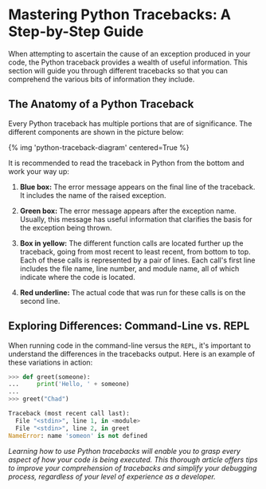 # Mastering Python Tracebacks: A Step-by-Step Guide

When attempting to ascertain the cause of an exception produced in your code, the Python traceback provides a wealth of useful information. This section will guide you through different tracebacks so that you can comprehend the various bits of information they include.

## The Anatomy of a Python Traceback

Every Python traceback has multiple portions that are of significance. The different components are shown in the picture below:

{% img 'python-traceback-diagram' centered=True %}

It is recommended to read the traceback in Python from the bottom and work your way up:

1. **Blue box:** The error message appears on the final line of the traceback. It includes the name of the raised exception.

2. **Green box:** The error message appears after the exception name. Usually, this message has useful information that clarifies the basis for the exception being thrown.

3. **Box in yellow:** The different function calls are located further up the traceback, going from most recent to least recent, from bottom to top. Each of these calls is represented by a pair of lines. Each call's first line includes the file name, line number, and module name, all of which indicate where the code is located.

4. **Red underline:** The actual code that was run for these calls is on the second line.

## Exploring Differences: Command-Line vs. REPL

When running code in the command-line versus the `REPL`, it's important to understand the differences in the tracebacks output. Here is an example of these variations in action:

```python
>>> def greet(someone):
...     print('Hello, ' + someone)
...
>>> greet("Chad")

Traceback (most recent call last):
  File "<stdin>", line 1, in <module>
  File "<stdin>", line 2, in greet
NameError: name 'someon' is not defined
```

*Learning how to use Python tracebacks will enable you to grasp every aspect of how your code is being executed. This thorough article offers tips to improve your comprehension of tracebacks and simplify your debugging process, regardless of your level of experience as a developer.*
